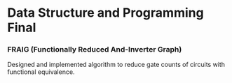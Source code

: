 # Data Structure and Programming Final
### FRAIG (Functionally Reduced And-Inverter Graph)

Designed and implemented algorithm to reduce gate counts of circuits with functional equivalence.
